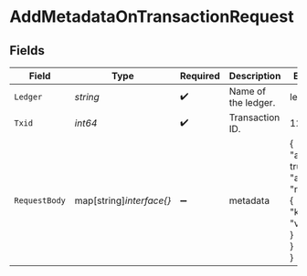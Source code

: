 # AddMetadataOnTransactionRequest


## Fields

| Field                                                    | Type                                                     | Required                                                 | Description                                              | Example                                                  |
| -------------------------------------------------------- | -------------------------------------------------------- | -------------------------------------------------------- | -------------------------------------------------------- | -------------------------------------------------------- |
| `Ledger`                                                 | *string*                                                 | :heavy_check_mark:                                       | Name of the ledger.                                      | ledger001                                                |
| `Txid`                                                   | *int64*                                                  | :heavy_check_mark:                                       | Transaction ID.                                          | 1234                                                     |
| `RequestBody`                                            | map[string]*interface{}*                                 | :heavy_minus_sign:                                       | metadata                                                 | {<br/>"admin": true,<br/>"a": {<br/>"nested": {<br/>"key": "value"<br/>}<br/>}<br/>} |